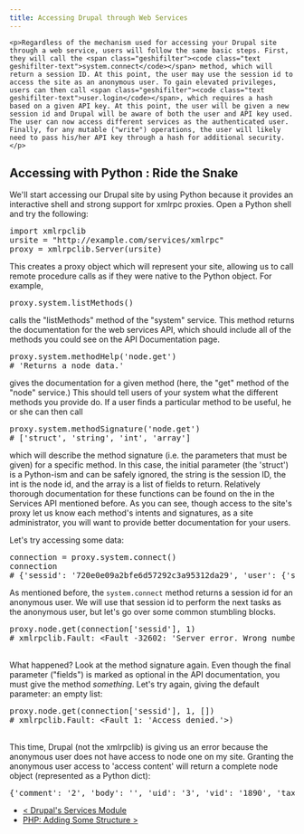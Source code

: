 ```yaml
---
title: Accessing Drupal through Web Services
---
```

    <p>Regardless of the mechanism used for accessing your Drupal site through a web service, users will follow the same basic steps. First, they will call the <span class="geshifilter"><code class="text geshifilter-text">system.connect</code></span> method, which will return a session ID. At this point, the user may use the session id to access the site as an anonymous user. To gain elevated privileges, users can then call <span class="geshifilter"><code class="text geshifilter-text">user.login</code></span>, which requires a hash based on a given API key. At this point, the user will be given a new session id and Drupal will be aware of both the user and API key used. The user can now access different services as the authenticated user. Finally, for any mutable ("write") operations, the user will likely need to pass his/her API key through a hash for additional security.</p>
<h2>Accessing with Python : Ride the Snake</h2>
<p>We'll start accessing our Drupal site by using Python because it provides an interactive shell and strong support for xmlrpc proxies. Open a Python shell and try the following:<br />
<div class="geshifilter"><pre class="python geshifilter-python"><span class="kw1">import</span> <span class="kw3">xmlrpclib</span>
ursite = <span class="st0">&quot;http://example.com/services/xmlrpc&quot;</span>
proxy = <span class="kw3">xmlrpclib</span>.<span class="me1">Server</span><span class="br0">&#40;</span>ursite<span class="br0">&#41;</span></pre></div></p>
<p>This creates a proxy object which will represent your site, allowing us to call remote procedure calls as if they were native to the Python object. For example,<br />
<div class="geshifilter"><pre class="python geshifilter-python">proxy.<span class="me1">system</span>.<span class="me1">listMethods</span><span class="br0">&#40;</span><span class="br0">&#41;</span></pre></div> calls the "listMethods" method of the "system" service. This method returns the documentation for the web services API, which should include all of the methods you could see on the API Documentation page.<br />
<div class="geshifilter"><pre class="python geshifilter-python">proxy.<span class="me1">system</span>.<span class="me1">methodHelp</span><span class="br0">&#40;</span><span class="st0">'node.get'</span><span class="br0">&#41;</span>
<span class="co1"># 'Returns a node data.'</span></pre></div> gives the documentation for a given method (here, the "get" method of the "node" service.) This should tell users of your system what the different methods you provide do. If a user finds a particular method to be useful, he or she can then call<br />
<div class="geshifilter"><pre class="python geshifilter-python">proxy.<span class="me1">system</span>.<span class="me1">methodSignature</span><span class="br0">&#40;</span><span class="st0">'node.get'</span><span class="br0">&#41;</span>
<span class="co1"># ['struct', 'string', 'int', 'array']</span></pre></div> which will describe the method signature (i.e. the parameters that must be given) for a specific method. In this case, the initial parameter (the 'struct') is a Python-ism and can be safely ignored, the string is the session ID, the int is the node id, and the array is a list of fields to return. Relatively thorough documentation for these functions can be found on the in the Services API mentioned before. As you can see, though access to the site's proxy let us know each method's intents and signatures, as a site administrator, you will want to provide better documentation for your users.</p>
<p>Let's try accessing some data:<br />
<div class="geshifilter"><pre class="python geshifilter-python">connection = proxy.<span class="me1">system</span>.<span class="me1">connect</span><span class="br0">&#40;</span><span class="br0">&#41;</span>
connection
<span class="co1"># {'sessid': '720e0e09a2bfe6d57292c3a95312da29', 'user': {'session': '', 'cache': 0, 'hostname': 'example.com', 'uid': 0, 'roles': {'1': 'anonymous user'}}}</span></pre></div> As mentioned before, the <span class="geshifilter"><code class="text geshifilter-text">system.connect</code></span> method returns a session id for an anonymous user. We will use that session id to perform the next tasks as the anonymous user, but let's go over some common stumbling blocks.<br />
<div class="geshifilter"><pre class="python geshifilter-python">proxy.<span class="me1">node</span>.<span class="me1">get</span><span class="br0">&#40;</span>connection<span class="br0">&#91;</span><span class="st0">'sessid'</span><span class="br0">&#93;</span>, <span class="nu0">1</span><span class="br0">&#41;</span>
<span class="co1"># xmlrpclib.Fault: &lt;Fault -32602: 'Server error. Wrong number of method parameters.'&gt;</span></pre></div><br />
What happened? Look at the method signature again. Even though the final parameter ("fields") is marked as optional in the API documentation, you must give the method <em>something</em>. Let's try again, giving the default parameter: an empty list:<br />
<div class="geshifilter"><pre class="python geshifilter-python">proxy.<span class="me1">node</span>.<span class="me1">get</span><span class="br0">&#40;</span>connection<span class="br0">&#91;</span><span class="st0">'sessid'</span><span class="br0">&#93;</span>, <span class="nu0">1</span>, <span class="br0">&#91;</span><span class="br0">&#93;</span><span class="br0">&#41;</span>
<span class="co1"># xmlrpclib.Fault: &lt;Fault 1: 'Access denied.'&gt;)</span></pre></div><br />
This time, Drupal (not the xmlrpclib) is giving us an error because the anonymous user does not have access to node one on my site. Granting the anonymous user access to 'access content' will return a complete node object (represented as a Python dict):<br />
<div class="geshifilter"><pre class="python geshifilter-python"><span class="br0">&#123;</span><span class="st0">'comment'</span>: <span class="st0">'2'</span>, <span class="st0">'body'</span>: <span class="st0">''</span>, <span class="st0">'uid'</span>: <span class="st0">'3'</span>, <span class="st0">'vid'</span>: <span class="st0">'1890'</span>, <span class="st0">'taxonomy'</span>: <span class="br0">&#91;</span><span class="br0">&#93;</span>, <span class="st0">'sticky'</span>: <span class="st0">'0'</span>, <span class="st0">'revision_timestamp'</span>: <span class="st0">'1277237852'</span>, <span class="st0">'last_comment_name'</span>: <span class="st0">''</span>, <span class="st0">'log'</span>: <span class="st0">''</span>, <span class="st0">'title'</span>: <span class="st0">'My node title'</span>, <span class="st0">'body_value'</span>: <span class="st0">''</span>, <span class="st0">'tags'</span>: <span class="st0">''</span>, <span class="st0">'comment_count'</span>: <span class="st0">'0'</span>, <span class="st0">'revision_uid'</span>: <span class="st0">'3'</span>, <span class="st0">'moderate'</span>: <span class="st0">'0'</span>, <span class="st0">'type'</span>: <span class="st0">'page'</span>, <span class="st0">'status'</span>: <span class="st0">'1'</span>, <span class="st0">'picture'</span>: <span class="st0">''</span>, <span class="st0">'field_datetime'</span>: <span class="br0">&#91;</span><span class="br0">&#123;</span><span class="st0">'timezone'</span>: <span class="st0">'America/Chicago'</span>, <span class="st0">'date_type'</span>: <span class="st0">'datetime'</span>, <span class="st0">'value'</span>: <span class="st0">'2010-07-30 17:30:00'</span>, <span class="st0">'timezone_db'</span>: <span class="st0">'UTC'</span><span class="br0">&#125;</span><span class="br0">&#93;</span>, <span class="st0">'format'</span>: <span class="st0">'0'</span>, <span class="st0">'nid'</span>: <span class="st0">'3399'</span>, <span class="st0">'teaser'</span>: <span class="st0">''</span>, <span class="st0">'last_comment_timestamp'</span>: <span class="st0">'1277237852'</span>, <span class="st0">'promote'</span>: <span class="st0">'0'</span>, <span class="st0">'data'</span>: <span class="st0">'a:3:{s:13:&quot;form_build_id&quot;;s:37:&quot;form-160a8f61359c1398b591e102fe3afeed&quot;;s:14:&quot;picture_delete&quot;;s:0:&quot;&quot;;s:14:&quot;picture_upload&quot;;s:0:&quot;&quot;;}'</span>, <span class="st0">'tnid'</span>: <span class="st0">'0'</span>, <span class="st0">'translate'</span>: <span class="st0">'0'</span>, <span class="st0">'name'</span>: <span class="st0">'cmc'</span>, <span class="st0">'language'</span>: <span class="st0">''</span>, <span class="st0">'created'</span>: <span class="st0">'1277237852'</span>, <span class="st0">'changed'</span>: <span class="st0">'1277237852'</span>, <span class="st0">'field_goto_id'</span>: <span class="br0">&#91;</span><span class="br0">&#123;</span><span class="st0">'value'</span>: <span class="st0">'goto field value'</span><span class="br0">&#125;</span><span class="br0">&#93;</span><span class="br0">&#125;</span></pre></div></p>
    
- [&lt; Drupal's Services Module](../drupals-services-module)
- [PHP: Adding Some Structure &gt;](../php-adding-some-structure)
